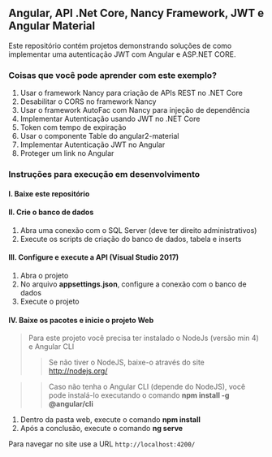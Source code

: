 ## Angular, API .Net Core, Nancy Framework, JWT e Angular Material

Este repositório contém projetos demonstrando soluções de como implementar uma autenticação JWT com
Angular e ASP.NET CORE.

### Coisas que você pode aprender com este exemplo?

1. Usar o framework Nancy para criação de APIs REST no .NET Core
2. Desabilitar o CORS no framework Nancy
3. Usar o framework AutoFac com Nancy para injeção de dependência
4. Implementar Autenticação usando JWT no .NET Core
5. Token com tempo de expiração
6. Usar o componente Table do angular2-material
7. Implementar Autenticação JWT no Angular
8. Proteger um link no Angular

### Instruções para execução em desenvolvimento

#### I. Baixe este repositório

#### II. Crie o banco de dados

1. Abra uma conexão com o SQL Server (deve ter direito administrativos)
2. Execute os scripts de criação do banco de dados, tabela e inserts

#### III. Configure e execute a API (Visual Studio 2017)
 
1. Abra o projeto
2. No arquivo **appsettings.json**, configure a conexão com o banco de dados
3. Execute o projeto

#### IV. Baixe os pacotes e inicie o projeto Web 

> Para este projeto você precisa ter instalado o NodeJs (versão min 4) e Angular CLI
>> Se não tiver o NodeJS, baixe-o através do site http://nodejs.org/

>> Caso não tenha o Angular CLI (depende do NodeJS), você pode instalá-lo 
>> executando o comando **npm install -g @angular/cli** 

1. Dentro da pasta web, execute o comando **npm install**
2. Após a conclusão, execute o comando **ng serve**

Para navegar no site use a URL `http://localhost:4200/`

